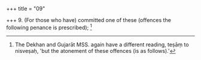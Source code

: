 +++
title = "09"

+++
9. (For those who have) committed one of these (offences the following penance is prescribed); [^5] 


[^5]:  The Dekhan and Gujarāt MSS. again have a different reading, teṣāṃ to nisveṣaḥ, 'but the atonement of these offences (is as follows).'
